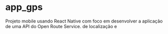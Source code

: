 # app_gps
Projeto mobile usando React Native com foco em desenvolver a aplicação de uma API do Open Route Service. de localização e 
